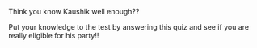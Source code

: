 Think you know Kaushik well enough??

Put your knowledge to the test by answering this quiz and see if you are really eligible for his party!!